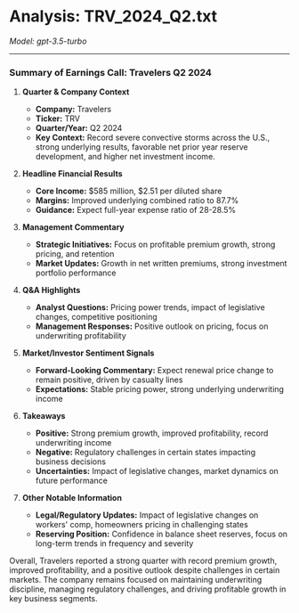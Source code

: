 # Analysis: TRV_2024_Q2.txt

*Model: gpt-3.5-turbo*

---

### Summary of Earnings Call: Travelers Q2 2024

1. **Quarter & Company Context**
   - **Company:** Travelers
   - **Ticker:** TRV
   - **Quarter/Year:** Q2 2024
   - **Key Context:** Record severe convective storms across the U.S., strong underlying results, favorable net prior year reserve development, and higher net investment income.

2. **Headline Financial Results**
   - **Core Income:** $585 million, $2.51 per diluted share
   - **Margins:** Improved underlying combined ratio to 87.7%
   - **Guidance:** Expect full-year expense ratio of 28-28.5%

3. **Management Commentary**
   - **Strategic Initiatives:** Focus on profitable premium growth, strong pricing, and retention
   - **Market Updates:** Growth in net written premiums, strong investment portfolio performance

4. **Q&A Highlights**
   - **Analyst Questions:** Pricing power trends, impact of legislative changes, competitive positioning
   - **Management Responses:** Positive outlook on pricing, focus on underwriting profitability

5. **Market/Investor Sentiment Signals**
   - **Forward-Looking Commentary:** Expect renewal price change to remain positive, driven by casualty lines
   - **Expectations:** Stable pricing power, strong underlying underwriting income

6. **Takeaways**
   - **Positive:** Strong premium growth, improved profitability, record underwriting income
   - **Negative:** Regulatory challenges in certain states impacting business decisions
   - **Uncertainties:** Impact of legislative changes, market dynamics on future performance

7. **Other Notable Information**
   - **Legal/Regulatory Updates:** Impact of legislative changes on workers' comp, homeowners pricing in challenging states
   - **Reserving Position:** Confidence in balance sheet reserves, focus on long-term trends in frequency and severity

Overall, Travelers reported a strong quarter with record premium growth, improved profitability, and a positive outlook despite challenges in certain markets. The company remains focused on maintaining underwriting discipline, managing regulatory challenges, and driving profitable growth in key business segments.